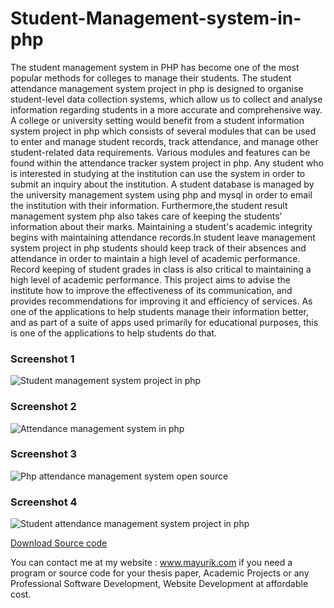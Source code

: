 # Student-Management-system-in-php
The student management system in PHP has become one of the most popular methods for colleges to manage their students. The student attendance management system project in php is designed to organise student-level data collection systems, which allow us to collect and analyse information regarding students in a more accurate and comprehensive way. A college or university setting would benefit from a student information system project in php which consists of several modules that can be used to enter and manage student records, track attendance, and manage other student-related data requirements. Various modules and features can be found within the attendance tracker system project in php. Any student who is interested in studying at the institution can use the system in order to submit an inquiry about the institution. A student database is managed by the university management system using php and mysql in order to email the institution with their information. Furthermore,the student result management system php also takes care of keeping the students' information about their marks. Maintaining a student's academic integrity begins with maintaining attendance records.In student leave management system project in php students should keep track of their absences and attendance in order to maintain a high level of academic performance. Record keeping of student grades in class is also critical to maintaining a high level of academic performance. This project aims to advise the institute how to improve the effectiveness of its communication, and provides recommendations for improving it and efficiency of services. As one of the applications to help students manage their information better, and as part of a suite of apps used primarily for educational purposes, this is one of the applications to help students do that.


<h3> Screenshot 1</h3>
<img src="https://www.mayurik.com/uploads/P0886/Student%20management%20system%20project%20in%20php.jpg" alt="Student management system project in php">

<h3> Screenshot 2</h3>
<img src="https://www.mayurik.com/uploads/P0886/Attendance%20management%20system%20in%20php.jpg" alt="Attendance management system in php">


<h3> Screenshot 3</h3>
<img src="https://www.mayurik.com/uploads/P0886/Php%20attendance%20management%20system%20open%20source.jpg" alt="Php attendance management system open source">


<h3> Screenshot 4</h3>
<img src="https://www.mayurik.com/uploads/P0886/Student%20attendance%20management%20system%20project%20in%20php.jpg" alt="Student attendance management system project in php">



<a href="https://www.mayurik.com/source-code/P0886/modern-student-management-system-project-in-php-and-mysql">Download Source code</a>

You can contact me at my website : www.mayurik.com if you need a program or source code for your thesis paper, Academic Projects or any Professional Software Development, Website Development at affordable cost.
